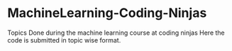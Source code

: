 # MachineLearning-Coding-Ninjas
Topics Done during the machine learning course at coding ninjas
Here the code is submitted in topic wise format.
